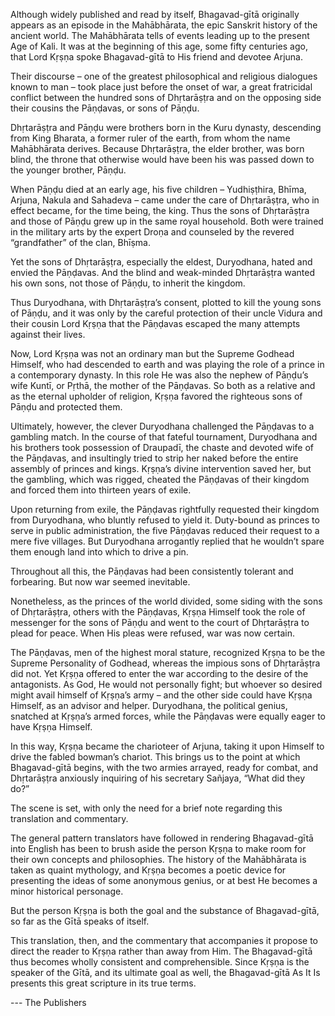 Although widely published and read by itself, Bhagavad-gītā originally appears as an episode in the Mahābhārata, the epic Sanskrit history of the ancient world. The Mahābhārata tells of events leading up to the present Age of Kali. It was at the beginning of this age, some fifty centuries ago, that Lord Kṛṣṇa spoke Bhagavad-gītā to His friend and devotee Arjuna.

Their discourse – one of the greatest philosophical and religious dialogues known to man – took place just before the onset of war, a great fratricidal conflict between the hundred sons of Dhṛtarāṣṭra and on the opposing side their cousins the Pāṇḍavas, or sons of Pāṇḍu.

Dhṛtarāṣṭra and Pāṇḍu were brothers born in the Kuru dynasty, descending from King Bharata, a former ruler of the earth, from whom the name Mahābhārata derives. Because Dhṛtarāṣṭra, the elder brother, was born blind, the throne that otherwise would have been his was passed down to the younger brother, Pāṇḍu.

When Pāṇḍu died at an early age, his five children – Yudhiṣṭhira, Bhīma, Arjuna, Nakula and Sahadeva – came under the care of Dhṛtarāṣṭra, who in effect became, for the time being, the king. Thus the sons of Dhṛtarāṣṭra and those of Pāṇḍu grew up in the same royal household. Both were trained in the military arts by the expert Droṇa and counseled by the revered “grandfather” of the clan, Bhīṣma.

Yet the sons of Dhṛtarāṣṭra, especially the eldest, Duryodhana, hated and envied the Pāṇḍavas. And the blind and weak-minded Dhṛtarāṣṭra wanted his own sons, not those of Pāṇḍu, to inherit the kingdom.

Thus Duryodhana, with Dhṛtarāṣṭra’s consent, plotted to kill the young sons of Pāṇḍu, and it was only by the careful protection of their uncle Vidura and their cousin Lord Kṛṣṇa that the Pāṇḍavas escaped the many attempts against their lives.

Now, Lord Kṛṣṇa was not an ordinary man but the Supreme Godhead Himself, who had descended to earth and was playing the role of a prince in a contemporary dynasty. In this role He was also the nephew of Pāṇḍu’s wife Kuntī, or Pṛthā, the mother of the Pāṇḍavas. So both as a relative and as the eternal upholder of religion, Kṛṣṇa favored the righteous sons of Pāṇḍu and protected them.

Ultimately, however, the clever Duryodhana challenged the Pāṇḍavas to a gambling match. In the course of that fateful tournament, Duryodhana and his brothers took possession of Draupadī, the chaste and devoted wife of the Pāṇḍavas, and insultingly tried to strip her naked before the entire assembly of princes and kings. Kṛṣṇa’s divine intervention saved her, but the gambling, which was rigged, cheated the Pāṇḍavas of their kingdom and forced them into thirteen years of exile.

Upon returning from exile, the Pāṇḍavas rightfully requested their kingdom from Duryodhana, who bluntly refused to yield it. Duty-bound as princes to serve in public administration, the five Pāṇḍavas reduced their request to a mere five villages. But Duryodhana arrogantly replied that he wouldn’t spare them enough land into which to drive a pin.

Throughout all this, the Pāṇḍavas had been consistently tolerant and forbearing. But now war seemed inevitable.

Nonetheless, as the princes of the world divided, some siding with the sons of Dhṛtarāṣṭra, others with the Pāṇḍavas, Kṛṣṇa Himself took the role of messenger for the sons of Pāṇḍu and went to the court of Dhṛtarāṣṭra to plead for peace. When His pleas were refused, war was now certain.

The Pāṇḍavas, men of the highest moral stature, recognized Kṛṣṇa to be the Supreme Personality of Godhead, whereas the impious sons of Dhṛtarāṣṭra did not. Yet Kṛṣṇa offered to enter the war according to the desire of the antagonists. As God, He would not personally fight; but whoever so desired might avail himself of Kṛṣṇa’s army – and the other side could have Kṛṣṇa Himself, as an advisor and helper. Duryodhana, the political genius, snatched at Kṛṣṇa’s armed forces, while the Pāṇḍavas were equally eager to have Kṛṣṇa Himself.

In this way, Kṛṣṇa became the charioteer of Arjuna, taking it upon Himself to drive the fabled bowman’s chariot. This brings us to the point at which Bhagavad-gītā begins, with the two armies arrayed, ready for combat, and Dhṛtarāṣṭra anxiously inquiring of his secretary Sañjaya, “What did they do?”

The scene is set, with only the need for a brief note regarding this translation and commentary.

The general pattern translators have followed in rendering Bhagavad-gītā into English has been to brush aside the person Kṛṣṇa to make room for their own concepts and philosophies. The history of the Mahābhārata is taken as quaint mythology, and Kṛṣṇa becomes a poetic device for presenting the ideas of some anonymous genius, or at best He becomes a minor historical personage.

But the person Kṛṣṇa is both the goal and the substance of Bhagavad-gītā, so far as the Gītā speaks of itself.

This translation, then, and the commentary that accompanies it propose to direct the reader to Kṛṣṇa rather than away from Him. The Bhagavad-gītā thus becomes wholly consistent and comprehensible. Since Kṛṣṇa is the speaker of the Gītā, and its ultimate goal as well, the Bhagavad-gītā As It Is presents this great scripture in its true terms.

--- The Publishers